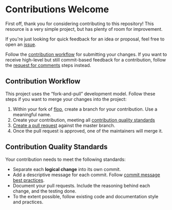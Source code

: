 # Contributions Welcome

First off, thank you for considering contributing to this repository! This resource is a very simple project, but has plenty of room for improvement.

If you're just looking for quick feedback for an idea or proposal, feel free to open an
[issue](https://github.com/vimalds/flop/issues/new).

Follow the [contribution workflow](#contribution-workflow) for submitting your
changes. If you want to receive high-level but still
commit-based feedback for a contribution, follow the
[request for comments](#request-for-comments) steps instead.

## Contribution Workflow

This project uses the “fork-and-pull” development model. Follow these steps if
you want to merge your changes into the project:

1. Within your fork of
   [flop](https://github.com/vimalds/flop), create a
   branch for your contribution. Use a meaningful name.
1. Create your contribution, meeting all
   [contribution quality standards](#contribution-quality-standards)
1. [Create a pull request](https://help.github.com/articles/creating-a-pull-request-from-a-fork/)
   against the master branch.
1. Once the pull request is approved, one of the maintainers will merge it.

## Contribution Quality Standards

Your contribution needs to meet the following standards:

- Separate each **logical change** into its own commit.
- Add a descriptive message for each commit. Follow
  [commit message best practices](https://github.com/erlang/otp/wiki/writing-good-commit-messages).
- Document your pull requests. Include the reasoning behind each change, and
  the testing done.
- To the extent possible, follow existing code and documentation style and practices.


